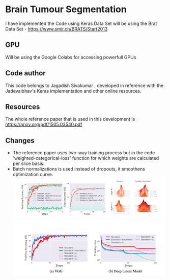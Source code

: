 # Brain Tumour Segmentation

I have implemented the Code using Keras
Data Set will be using the Brat Data Set - https://www.smir.ch/BRATS/Start2013

## GPU
Will be using the Google Colabs for accessing powerfull GPUs

## Code author
This code belongs to Jagadish Sivakumar , developed in reference with the Jadevaibhav's Keras implementation and other online resources.

## Resources
The whole reference paper that is used in this development is https://arxiv.org/pdf/1505.03540.pdf

## Changes
 - The reference paper uses two-way training process but in the code 'weighted-categorical-loss' function for which weights are calculated per slice basis.
 - Batch normalizations is used instead of dropouts, it smoothens optimization curve.
 ![](batch1.png)
 ![](batch2.png)
